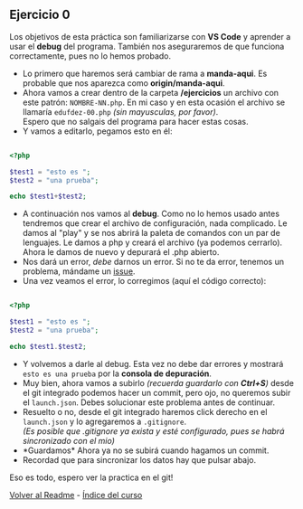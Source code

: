 ## Ejercicio 0
Los objetivos de esta práctica son familiarizarse con **VS Code** y aprender a usar el **debug** del programa. También nos aseguraremos de que funciona correctamente, pues no lo hemos probado.  

* Lo primero que haremos será cambiar de rama a **manda-aqui**. Es probable que nos aparezca como **origin/manda-aqui**.  
* Ahora vamos a crear dentro de la carpeta **/ejercicios** un archivo con este patrón: `NOMBRE-NN.php`. En mi caso y en esta ocasión el archivo se llamaría `edufdez-00.php` *(sin mayusculas, por favor)*.  
Espero que no salgais del programa para hacer estas cosas.
* Y vamos a editarlo, pegamos esto en él:

```php

<?php

$test1 = "esto es ";
$test2 = "una prueba";

echo $test1+$test2;

```

* A continuación nos vamos al **debug**. Como no lo hemos usado antes tendremos que crear el archivo de configuración, nada complicado. Le damos al "play" y se nos abrirá la paleta de comandos con un par de lenguajes. Le damos a php y creará el archivo (ya podemos cerrarlo). Ahora le damos de nuevo y depurará el .php abierto.  
* Nos dará un error, *debe* darnos un error. Si no te da error, tenemos un problema, mándame un [issue](https://github.com/EduFdezSoy/curso-php/issues).
* Una vez veamos el error, lo corregimos (aquí el código correcto):

```php

<?php

$test1 = "esto es ";
$test2 = "una prueba";

echo $test1.$test2;

```

* Y volvemos a darle al debug. Esta vez no debe dar errores y mostrará `esto es una prueba` por la **consola de depuración**.  
* Muy bien, ahora vamos a subirlo *(recuerda guardarlo con **Ctrl+S**)* desde el git integrado podemos hacer un commit, pero ojo, no queremos subir el `launch.json`. Debes solucionar este problema antes de continuar.  
* Resuelto o no, desde el git integrado haremos click derecho en el `launch.json` y lo agregaremos a `.gitignore`.  
*(Es posible que .gitignore ya exista y esté configurado, pues se habrá sincronizado con el mio)*
* \*Guardamos\* Ahora ya no se subirá cuando hagamos un commit.
* Recordad que para sincronizar los datos hay que pulsar abajo.

Eso es todo, espero ver la practica en el git!  

[Volver al Readme](https://github.com/EduFdezSoy/curso-php/blob/master/README.md#curso-php) - [Índice del curso](https://github.com/EduFdezSoy/curso-php/blob/master/README.md#%C3%8Dndice-de-clases)
